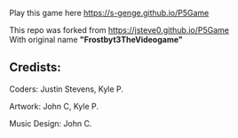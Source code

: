 Play this game here https://s-genge.github.io/P5Game

This repo was forked from https://jsteve0.github.io/P5Game  
With original name **"Frostbyt3TheVideogame"**

## Credists:

Coders: Justin Stevens, Kyle P.

Artwork: John C, Kyle P.

Music Design: John C. 
